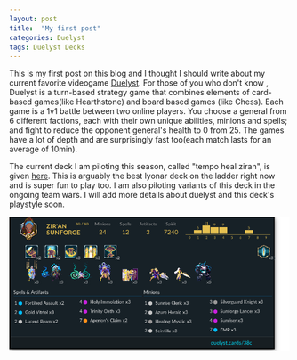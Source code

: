 ```yaml
---
layout: post
title:  "My first post"
categories: Duelyst
tags: Duelyst Decks
---
```


This is my first post on this blog and I thought I should write about my current favorite videogame [Duelyst](https://duelyst.com). For those of you who don't know , Duelyst is a turn-based strategy game that combines elements of card-based games(like Hearthstone) and board based games (like Chess). Each game is a 1v1 battle between two online players. You choose a general from 6 different factions, each with their own unique abilities, minions and spells; and fight to reduce the opponent general's health to 0 from 25. The games have a lot of depth and are surprisingly fast too(each match lasts for an average of 10min). 

The current deck I am piloting this season, called "tempo heal ziran", is given [here]. This is arguably the best lyonar deck on the ladder right now and is super fun to play too. I am also piloting variants of this deck in the ongoing team wars. I will add more details about duelyst and this deck's playstyle soon. 

![Heal-Tempo](/assets/duelyst/Lyonar/heal-tempo.png)

[here]: /assets/duelyst/Lyonar/heal-tempo.png